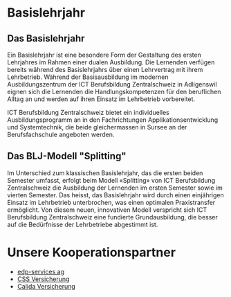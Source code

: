 # Basislehrjahr #

## Das Basislehrjahr ##
Ein Basislehrjahr ist eine besondere Form der Gestaltung des ersten Lehrjahres im Rahmen einer dualen Ausbildung. Die Lernenden verfügen bereits während des Basislehrjahrs über einen Lehrvertrag mit ihrem Lehrbetrieb. Während der Basisausbildung im modernen Ausbildungszentrum der ICT Berufsbildung Zentralschweiz in Adligenswil eignen sich die Lernenden die Handlungskompetenzen für den beruflichen Alltag an und werden auf ihren Einsatz im Lehrbetrieb vorbereitet.

ICT Berufsbildung Zentralschweiz bietet ein individuelles Ausbildungsprogramm an in den Fachrichtungen Applikationsentwicklung und Systemtechnik, die beide gleichermassen in Sursee an der Berufsfachschule angeboten werden.
## Das BLJ-Modell "Splitting" ##
Im Unterschied zum klassischen Basislehrjahr, das die ersten beiden Semester umfasst, erfolgt beim Modell «Splitting» von ICT Berufsbildung Zentralschweiz die Ausbildung der Lernenden im ersten Semester sowie im vierten Semester. Das heisst, das Basislehrjahr wird durch einen einjährigen Einsatz im Lehrbetrieb unterbrochen, was einen optimalen Praxistransfer ermöglicht. Von diesem neuen, innovativen Modell verspricht sich ICT Berufsbildung Zentralschweiz eine fundierte Grundausbildung, die besser auf die Bedürfnisse der Lehrbetriebe abgestimmt ist.
# Unsere Kooperationspartner #
- [edp-services ag](https://www.edp.swiss/)
- [CSS Versicherung](https://www.css.ch/)
- [Calida Versicherung](https://www.calida.com/en-CH/)